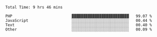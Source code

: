 <!--START_SECTION:waka-->

```text
Total Time: 9 hrs 46 mins

PHP                          ▓▓▓▓▓▓▓▓▓▓▓▓▓▓▓▓▓▓▓▓▓▓▓▓▓   99.07 %
JavaScript                   ░░░░░░░░░░░░░░░░░░░░░░░░░   00.44 %
Text                         ░░░░░░░░░░░░░░░░░░░░░░░░░   00.40 %
Other                        ░░░░░░░░░░░░░░░░░░░░░░░░░   00.09 %
```

<!--END_SECTION:waka-->
